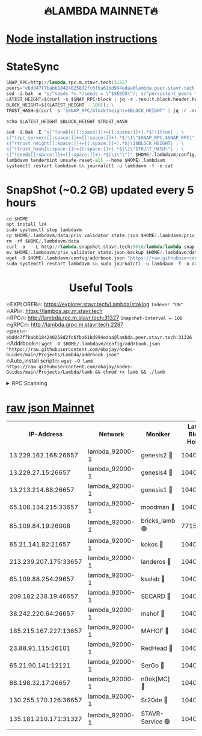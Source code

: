 <h1 align="center"> 🔥LAMBDA MAINNET🔥</h1>


[Node installation instructions](https://github.com/obajay/nodes-Guides/tree/main/Projects/Lambda)
=


# StateSync
```python
SNAP_RPC=http://lambda.rpc.m.stavr.tech:31327
peers="ebdd47f7babb184240258d2fc6fba61bd994edaa@lambda.peer.stavr.tech:31326" 
sed -i.bak -e "s/^seeds *=.*/seeds = \"$SEEDS\"/; s/^persistent_peers *=.*/persistent_peers = \"$PEERS\"/" $HOME/.lambdavm/config/config.toml
LATEST_HEIGHT=$(curl -s $SNAP_RPC/block | jq -r .result.block.header.height); \
BLOCK_HEIGHT=$((LATEST_HEIGHT - 100)); \
TRUST_HASH=$(curl -s "$SNAP_RPC/block?height=$BLOCK_HEIGHT" | jq -r .result.block_id.hash)

echo $LATEST_HEIGHT $BLOCK_HEIGHT $TRUST_HASH

sed -i.bak -E "s|^(enable[[:space:]]+=[[:space:]]+).*$|\1true| ; \
s|^(rpc_servers[[:space:]]+=[[:space:]]+).*$|\1\"$SNAP_RPC,$SNAP_RPC\"| ; \
s|^(trust_height[[:space:]]+=[[:space:]]+).*$|\1$BLOCK_HEIGHT| ; \
s|^(trust_hash[[:space:]]+=[[:space:]]+).*$|\1\"$TRUST_HASH\"| ; \
s|^(seeds[[:space:]]+=[[:space:]]+).*$|\1\"\"|" $HOME/.lambdavm/config/config.toml
lambdavm tendermint unsafe-reset-all --home $HOME/.lambdavm
systemctl restart lambdavm && journalctl -u lambdavm -f -o cat

```
# SnapShot (~0.2 GB) updated every 5 hours
```python
cd $HOME
apt install lz4
sudo systemctl stop lambdavm
cp $HOME/.lambdavm/data/priv_validator_state.json $HOME/.lambdavm/priv_validator_state.json.backup
rm -rf $HOME/.lambdavm/data
curl -o - -L http://lambda.snapshot.stavr.tech:5016/lambda/lambda-snap.tar.lz4 | lz4 -c -d - | tar -x -C $HOME/.lambdavm --strip-components 2
mv $HOME/.lambdavm/priv_validator_state.json.backup $HOME/.lambdavm/data/priv_validator_state.json
wget -O $HOME/.lambdavm/config/addrbook.json "https://raw.githubusercontent.com/obajay/nodes-Guides/main/Projects/Lambda/addrbook.json"
sudo systemctl restart lambdavm && sudo journalctl -u lambdavm -f -o cat
```
 <h1 align="center"> Useful Tools</h1>

🔥EXPLORER🔥:      https://explorer.stavr.tech/Lambda/staking	        `Indexer "ON"` \
🔥API🔥: 			 		 https://lambda.api.m.stavr.tech \
🔥RPC🔥:           http://lambda.rpc.m.stavr.tech:31327	              `Snapshot-interval = 100` \
🔥gRPC🔥:          http://lambda.grpc.m.stavr.tech:2287 \
🔥peer🔥:					 `ebdd47f7babb184240258d2fc6fba61bd994edaa@lambda.peer.stavr.tech:31326` \
🔥Addrbook🔥:    ```wget -O $HOME/.lambdavm/config/addrbook.json "https://raw.githubusercontent.com/obajay/nodes-Guides/main/Projects/Lambda/addrbook.json"``` \
🔥Auto_install script🔥: ```wget -O lamb https://raw.githubusercontent.com/obajay/nodes-Guides/main/Projects/Lambda/lamb && chmod +x lamb && ./lamb```


<details>
<summary>RPC Scanning</summary>

<h2 align="center"> We scan nodes in real time every 4 hours. And we provide the final result of RPC endpoints.
We cannot influence the operation of these nodes in any way. </h2>


```python
If Voting Power is higher than 0 --> then the Node is a validator of the network and may be subject to attack and be a potential threat to the chain.
```
```python
We marked such validators with a red symbol
```

</details>

[raw json Mainnet](https://rpc-check.lambm.stavr.tech/lambm/rpc-lambm-result.json)
=


<table><tr><th>IP-Address</th><th>Network</th><th>Moniker</th><th>Latest Block Height</th><th>Earliest Block Height</th><th>Catching Up</th><th>Tx Index</th><th>Voting Power</th><th>Scan Time</th></tr><tr><td>13.229.162.168:26657</td><td>lambda_92000-1</td><td>genesis2 🔴</td><td>10401012</td><td>1</td><td>False</td><td>on</td><td>16609121</td><td>2023-12-07T09:12:04.863298682UTC</td></tr><tr><td>13.229.27.15:26657</td><td>lambda_92000-1</td><td>genesis4 🔴</td><td>10401012</td><td>1</td><td>False</td><td>on</td><td>9887611</td><td>2023-12-07T09:12:07.868518412UTC</td></tr><tr><td>13.213.214.88:26657</td><td>lambda_92000-1</td><td>genesis1 🔴</td><td>10401013</td><td>1</td><td>False</td><td>on</td><td>107835</td><td>2023-12-07T09:12:09.241697221UTC</td></tr><tr><td>65.108.134.215:33657</td><td>lambda_92000-1</td><td>moodman 🔴</td><td>10401015</td><td>632001</td><td>False</td><td>off</td><td>1070005</td><td>2023-12-07T09:12:14.469733105UTC</td></tr><tr><td>65.109.84.19:26008</td><td>lambda_92000-1</td><td>bricks_lamb 🟢</td><td>7715743</td><td>7581001</td><td>False</td><td>on</td><td>0</td><td>2023-12-07T09:12:20.971879409UTC</td></tr><tr><td>65.21.141.82:21657</td><td>lambda_92000-1</td><td>kokos 🔴</td><td>10401014</td><td>7716001</td><td>False</td><td>off</td><td>546765</td><td>2023-12-07T09:12:11.635063513UTC</td></tr><tr><td>213.239.207.175:33657</td><td>lambda_92000-1</td><td>landeros 🔴</td><td>10401011</td><td>8136001</td><td>False</td><td>off</td><td>935781</td><td>2023-12-07T09:11:58.842718301UTC</td></tr><tr><td>65.109.88.254:29657</td><td>lambda_92000-1</td><td>ksalab 🔴</td><td>10401015</td><td>8715001</td><td>False</td><td>on</td><td>501671</td><td>2023-12-07T09:12:15.179766414UTC</td></tr><tr><td>209.182.238.19:46657</td><td>lambda_92000-1</td><td>SECARD 🔴</td><td>10401012</td><td>9443001</td><td>False</td><td>on</td><td>2092101</td><td>2023-12-07T09:12:03.902631250UTC</td></tr><tr><td>38.242.220.64:26657</td><td>lambda_92000-1</td><td>mahof 🔴</td><td>10401009</td><td>10131001</td><td>False</td><td>off</td><td>770350</td><td>2023-12-07T09:11:53.952400179UTC</td></tr><tr><td>185.215.167.227:13657</td><td>lambda_92000-1</td><td>MAHOF 🔴</td><td>10401012</td><td>10134001</td><td>False</td><td>on</td><td>2051510</td><td>2023-12-07T09:12:08.229616020UTC</td></tr><tr><td>23.88.91.115:26101</td><td>lambda_92000-1</td><td>RedHead 🔴</td><td>10401011</td><td>10301011</td><td>False</td><td>off</td><td>553202</td><td>2023-12-07T09:11:59.131143033UTC</td></tr><tr><td>65.21.90.141:12121</td><td>lambda_92000-1</td><td>SerGo 🔴</td><td>10401015</td><td>10301015</td><td>False</td><td>off</td><td>10531577</td><td>2023-12-07T09:12:15.513976587UTC</td></tr><tr><td>88.198.32.17:26657</td><td>lambda_92000-1</td><td>n0ok[MC] 🔴</td><td>10401015</td><td>10301015</td><td>False</td><td>off</td><td>1578630</td><td>2023-12-07T09:12:18.549025467UTC</td></tr><tr><td>130.255.170.126:36657</td><td>lambda_92000-1</td><td>Sr20de 🔴</td><td>10401011</td><td>10353001</td><td>False</td><td>off</td><td>671384</td><td>2023-12-07T09:11:59.545177109UTC</td></tr><tr><td>135.181.210.171:31327</td><td>lambda_92000-1</td><td>STAVR-Service 🟢</td><td>10401014</td><td>10399001</td><td>False</td><td>on</td><td>0</td><td>2023-12-07T09:12:14.127436178UTC</td></tr></table>
